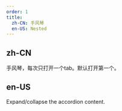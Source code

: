 ```yaml
---
order: 1
title:
  zh-CN: 手风琴
  en-US: Nested
---
```


## zh-CN

手风琴，每次只打开一个tab。默认打开第一个。

## en-US

Expand/collapse the accordion content.

